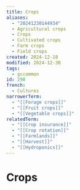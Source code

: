 ```yaml
---
title: Crops
aliases:
  - "20241230144934"
  - Agricultural crops
  - Crops
  - Cultivated crops
  - Farm crops
  - Field crops
created: 2024-12-18
modified: 2024-12-30
tags:
  - gccommon
id: 298
french:
  - Cultures
narrowerTerm:
  - "[[Forage crops]]"
  - "[[Fruit crops]]"
  - "[[Vegetable crops]]"
relatedTerm:
  - "[[Crop insurance]]"
  - "[[Crop rotation]]"
  - "[[Farmlands]]"
  - "[[Harvest]]"
  - "[[Hydroponics]]"
---
```

# Crops
